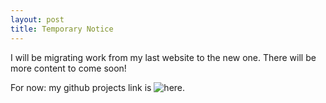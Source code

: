 ```yaml
---
layout: post
title: Temporary Notice
---
```


I will be migrating work from my last website to the new one. There will be more content to come soon!

For now: my github projects link is ![here](https://github.com/JonathanJohann/Projects).
